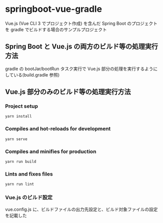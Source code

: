 # springboot-vue-gradle
Vue.js (Vue CLI 3 でプロジェクト作成) を含んだ Spring Boot のプロジェクトを gradle でビルドする場合のサンプルプロジェクト

## Spring Boot と Vue.js の両方のビルド等の処理実行方法
gradle の bootJar/bootRun タスク実行で Vue.js 部分の処理を実行するようにしている(build.gradle 参照)

## Vue.js 部分のみのビルド等の処理実行方法
### Project setup
```
yarn install
```

### Compiles and hot-reloads for development
```
yarn serve
```

### Compiles and minifies for production
```
yarn run build
```

### Lints and fixes files
```
yarn run lint
```

### Vue.js のビルド設定
vue.config.js に、ビルドファイルの出力先設定と、ビルド対象ファイルの設定を記載した